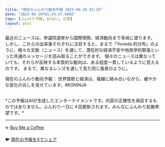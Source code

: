 ```yaml
---
title: "現在のふんわり動向予報 2025-06-20 01:29"
date: "2025-06-20T01:29:37.000Z"
tags: [ふんわり予報, AI占い, 日常]
layout: post
---
```


最近のニュースは、参議院選挙から国際情勢、経済動向まで多岐に渡ります。  しかし、これらの出来事それぞれに注目すると、まるで「Yoneda 的分布」のように、様々な文脈（ニュース）を通して、潜在的な経済不安や地政学的緊張といった共通のメッセージを読み取ることができます。  個々のニュースは異なっていても、それらが反映する本質的な動向は、ある程度一貫しているように見えるのです。  まるで、異なるレンズを通して見た同じ風景のように。


現在のふんわり動向予報：
世界情勢と経済は、複雑に絡み合いながら、緩やかな変化の兆しを見せています。#KGNINJA

<br>
*この予報はAIが生成したエンターテイメントです。内容の正確性を保証するものではありません。ふんわり一日に４回更新されます。みんなにふんわり拡散希望です。*

---
☕️ [Buy Me a Coffee](https://www.buymeacoffee.com/kgninja)

🐦 [現在の予報をXでシェア](https://twitter.com/intent/tweet?text=%E7%8F%BE%E5%9C%A8%E3%81%AE%E3%81%B5%E3%82%93%E3%82%8F%E3%82%8A%E4%BA%88%E5%A0%B1%3A%20%E3%80%8C%E6%9C%80%E8%BF%91%E3%81%AE%E3%83%8B%E3%83%A5%E3%83%BC%E3%82%B9%E3%81%AF%E3%80%81%E5%8F%82%E8%AD%B0%E9%99%A2%E9%81%B8%E6%8C%99%E3%81%8B%E3%82%89%E5%9B%BD%E9%9A%9B%E6%83%85%E5%8B%A2%E3%80%81%E7%B5%8C%E6%B8%88%E5%8B%95%E5%90%91%E3%81%BE%E3%81%A7%E5%A4%9A%E5%B2%90%E3%81%AB%E6%B8%A1%E3%82%8A%E3%81%BE%E3%81%99%E3%80%82%E3%80%8D%23KGNINJA%20%E7%B6%9A%E3%81%8D%E3%81%AF%E3%83%96%E3%83%AD%E3%82%B0%E3%81%A7%EF%BC%81%F0%9F%91%87&url=https%3A%2F%2Fkg-ninja.github.io%2FFunwariyoso%2F)
